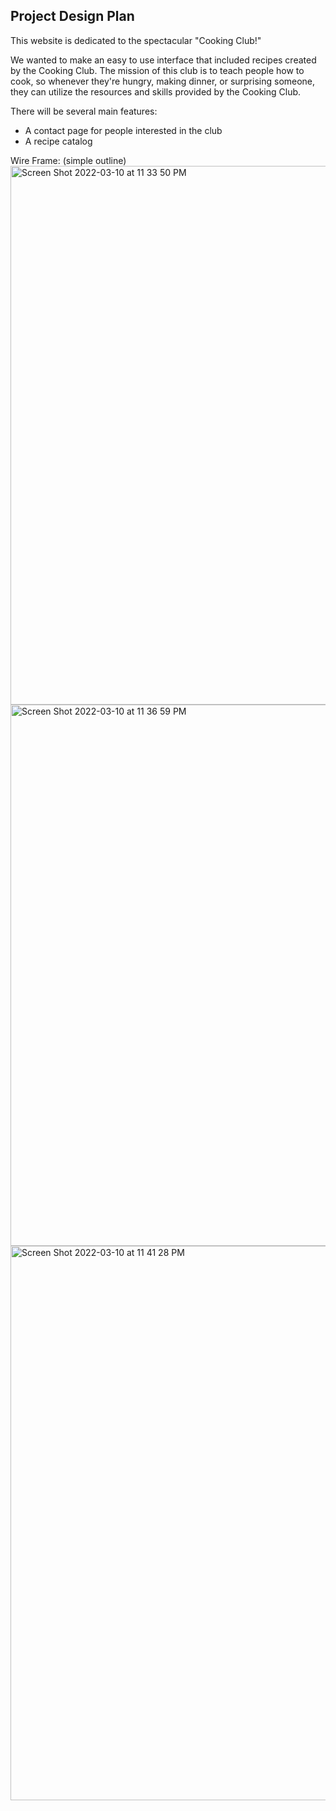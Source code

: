 

## Project Design Plan
This website is dedicated to the spectacular "Cooking Club!"

We wanted to make an easy to use interface that included recipes created by the Cooking Club. The mission of this club is to teach people how to cook, so whenever they're hungry, making dinner, or surprising someone, they can utilize the resources and skills provided by the Cooking Club. 

There will be several main features:
- A contact page for people interested in the club
- A recipe catalog 

Wire Frame: (simple outline) 
<img width="862" alt="Screen Shot 2022-03-10 at 11 33 50 PM" src="https://user-images.githubusercontent.com/89223547/157906134-67e792c0-6edb-4dba-8d40-2f461e6a07c0.png">
<img width="866" alt="Screen Shot 2022-03-10 at 11 36 59 PM" src="https://user-images.githubusercontent.com/89223547/157906150-bdcf1504-c812-4cae-9877-593fc3457640.png">
<img width="887" alt="Screen Shot 2022-03-10 at 11 41 28 PM" src="https://user-images.githubusercontent.com/89223547/157906155-9b1ee02f-1b85-4adf-83ba-1ad33b7b01d9.png">
